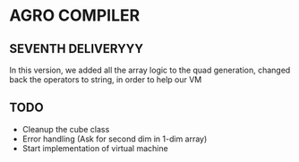 # AGRO COMPILER

## SEVENTH DELIVERYYY

In this version, we added all the array logic to the quad generation, changed back the operators to string, in order to help our VM



## TODO
* Cleanup the cube class
* Error handling (Ask for second dim in 1-dim array)
* Start implementation of virtual machine